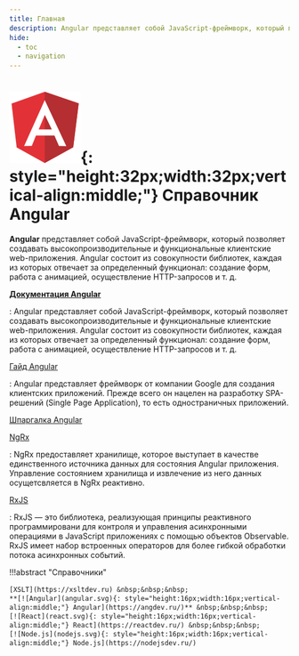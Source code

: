 ```yaml
---
title: Главная
description: Angular представляет собой JavaScript-фреймворк, который позволяет создавать высокопроизводительные и функциональные клиентские web-приложения
hide:
  - toc
  - navigation
---
```


# ![Angular 2+](./angular.svg){: style="height:32px;width:32px;vertical-align:middle;"} Справочник Angular

**Angular** представляет собой JavaScript-фреймворк, который позволяет создавать высокопроизводительные и функциональные клиентские web-приложения. Angular состоит из совокупности библиотек, каждая из которых отвечает за определенный функционал: создание форм, работа с анимацией, осуществление HTTP-запросов и т. д.

<div class="layout layout2" markdown="1">

<div class="cell" markdown="1">

**[Документация Angular](doc/setup-and-configuration.md)**

: Angular представляет собой JavaScript-фреймворк, который позволяет создавать высокопроизводительные и функциональные клиентские web-приложения. Angular состоит из совокупности библиотек, каждая из которых отвечает за определенный функционал: создание форм, работа с анимацией, осуществление HTTP-запросов и т. д.

[Гайд Angular](guide/intro/start.md)

: Angular представляет фреймворк от компании Google для создания клиентских приложений. Прежде всего он нацелен на разработку SPA-решений (Single Page Application), то есть одностраничных приложений.

[Шпаргалка Angular](cheatsheet.md)

</div>

<div class="cell" markdown="1">

[NgRx](ngrx/about.md)

: NgRx предоставляет хранилище, которое выступает в качестве единственного источника данных для состояния Angular приложения. Управление состоянием хранилища и извлечение из него данных осущетсвляется в NgRx реактивно.

[RxJS](rxjs/about.md)

: RxJS — это библиотека, реализующая принципы реактивного программировани для контроля и управления асинхронными операциями в JavaScript приложениях с помощью объектов Observable. RxJS имеет набор встроенных операторов для более гибкой обработки потока асинхронных событий.

</div>

</div>

!!!abstract "Справочники"

    [XSLT](https://xsltdev.ru) &nbsp;&nbsp;&nbsp;
    **[![Angular](angular.svg){: style="height:16px;width:16px;vertical-align:middle;"} Angular](https://angdev.ru/)** &nbsp;&nbsp;&nbsp;
    [![React](react.svg){: style="height:16px;width:16px;vertical-align:middle;"} React](https://reactdev.ru/) &nbsp;&nbsp;&nbsp;
    [![Node.js](nodejs.svg){: style="height:16px;width:16px;vertical-align:middle;"} Node.js](https://nodejsdev.ru/)
